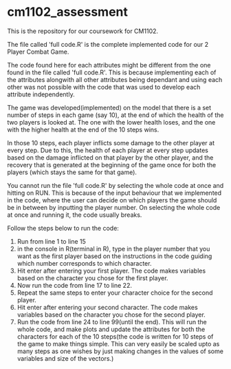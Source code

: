 # cm1102_assessment

This is the repository for our coursework for CM1102. 

The file called 'full code.R' is the complete implemented code for our 2 Player Combat Game.

The code found here for each attributes might be different from the one found in the file called 'full code.R'. This is because implementing each of the attributes alongwith all other attributes being dependant and using each other was not possible with the code that was used to develop each attribute independently. 

The game was developed(implemented) on the model that there is a set number of steps in each game (say 10), at the end of which the health of the two players is looked at. The one with the lower health loses, and the one with the higher health at the end of the 10 steps wins. 

In those 10 steps, each player inflicts some damage to the other player at every step. Due to this, the health of each player at every step updates based on the damage inflicted on that player by the other player, and the recovery that is generated at the beginning of the game once for both the players (which stays the same for that game).

You cannot run the file 'full code.R' by selecting the whole code at once and hitting on RUN. This is because of the input behaviour that we implemented in the code, where the user can decide on which players the game should be in between by inputting the player number. 
On selecting the whole code at once and running it, the code usually breaks.

Follow the steps below to run the code:
1) Run from line 1 to line 15
2) in the console in R(terminal in R), type in the player number that you want as the first player based on the instructions in the code guiding which number corresponds to which character.
3) Hit enter after entering your first player. The code makes variables based on the character you chose for the first player.
4) Now run the code from line 17 to line 22.
5) Repeat the same steps to enter your character choice for the second player.
6) Hit enter after entering your second character. The code makes variables based on the character you chose for the second player. 
7) Run the code from line 24 to line 99(until the end). This will run the whole code, and make plots and update the attributes for both the characters for each of the 10 steps(the code is written for 10 steps of the game to make things simple. This can very easily be scaled upto as many steps as one wishes by just making changes in the values of some variables and size of the vectors.)
